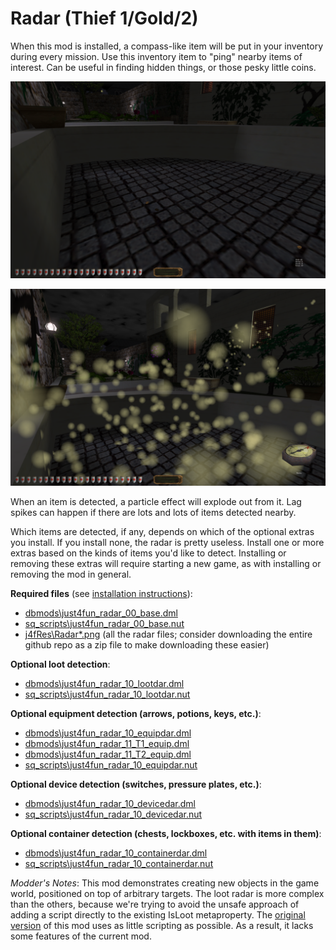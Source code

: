 # Radar (Thief 1/Gold/2)

When this mod is installed, a compass-like item will be put in your inventory during every mission. Use this inventory item to "ping" nearby items of interest. Can be useful in finding hidden things, or those pesky little coins.

![Coins in a dry water fountain.](img/Radar-Coins.png)

![Particle effects emanating from the ground, a distant wall, and a nearby window.](img/Radar-Puff.png)

When an item is detected, a particle effect will explode out from it. Lag spikes can happen if there are lots and lots of items detected nearby.

Which items are detected, if any, depends on which of the optional extras you install. If you install none, the radar is pretty useless. Install one or more extras based on the kinds of items you'd like to detect. Installing or removing these extras will require starting a new game, as with installing or removing the mod in general.

**Required files** (see [installation instructions](Installation%20and%20Removal.md)):
* [dbmods\just4fun_radar_00_base.dml](../dbmods/just4fun_radar_00_base.dml?raw=1)
* [sq_scripts\just4fun_radar_00_base.nut](../sq_scripts/just4fun_radar_00_base.nut?raw=1)
* [j4fRes\Radar*.png](../j4fRes) (all the radar files; consider downloading the entire github repo as a zip file to make downloading these easier)

**Optional loot detection**:
* [dbmods\just4fun_radar_10_lootdar.dml](../dbmods/just4fun_radar_10_lootdar.dml?raw=1)
* [sq_scripts\just4fun_radar_10_lootdar.nut](../sq_scripts/just4fun_radar_10_lootdar.nut?raw=1)

**Optional equipment detection (arrows, potions, keys, etc.)**:
* [dbmods\just4fun_radar_10_equipdar.dml](../dbmods/just4fun_radar_10_equipdar.dml?raw=1)
* [dbmods\just4fun_radar_11_T1_equip.dml](../dbmods/just4fun_radar_11_T1_equip.dml?raw=1)
* [dbmods\just4fun_radar_11_T2_equip.dml](../dbmods/just4fun_radar_11_T2_equip.dml?raw=1)
* [sq_scripts\just4fun_radar_10_equipdar.nut](../sq_scripts/just4fun_radar_10_equipdar.nut?raw=1)

**Optional device detection (switches, pressure plates, etc.)**:
* [dbmods\just4fun_radar_10_devicedar.dml](../dbmods/just4fun_radar_10_devicedar.dml?raw=1)
* [sq_scripts\just4fun_radar_10_devicedar.nut](../sq_scripts/just4fun_radar_10_devicedar.nut?raw=1)

**Optional container detection (chests, lockboxes, etc. with items in them)**:
* [dbmods\just4fun_radar_10_containerdar.dml](../dbmods/just4fun_radar_10_containerdar.dml?raw=1)
* [sq_scripts\just4fun_radar_10_containerdar.nut](../sq_scripts/just4fun_radar_10_containerdar.nut?raw=1)

*Modder's Notes*: This mod demonstrates creating new objects in the game world, positioned on top of arbitrary targets. The loot radar is more complex than the others, because we're trying to avoid the unsafe approach of adding a script directly to the existing IsLoot metaproperty. The [original version](https://github.com/saracoth/newdark-mods/tree/original) of this mod uses as little scripting as possible. As a result, it lacks some features of the current mod.